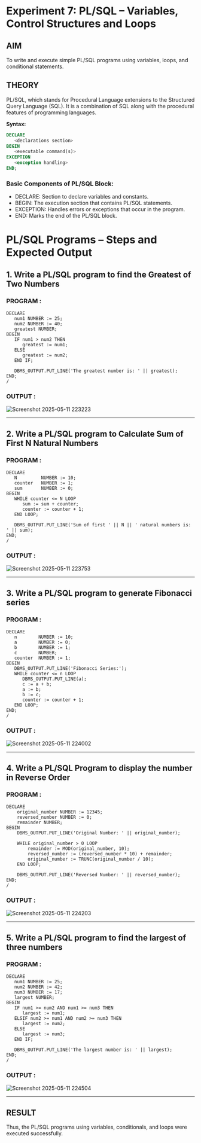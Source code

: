 # Experiment 7: PL/SQL – Variables, Control Structures and Loops

## AIM
To write and execute simple PL/SQL programs using variables, loops, and conditional statements.


## THEORY

PL/SQL, which stands for Procedural Language extensions to the Structured Query Language (SQL). It is a combination of SQL along with the procedural features of programming languages.

**Syntax:**
```sql
DECLARE 
   <declarations section> 
BEGIN 
   <executable command(s)>
EXCEPTION 
   <exception handling> 
END;
```

### Basic Components of PL/SQL Block:
- DECLARE: Section to declare variables and constants.
- BEGIN: The execution section that contains PL/SQL statements.
- EXCEPTION: Handles errors or exceptions that occur in the program.
- END: Marks the end of the PL/SQL block.

# PL/SQL Programs – Steps and Expected Output

## 1. Write a PL/SQL program to find the Greatest of Two Numbers

### PROGRAM :
```
DECLARE
   num1 NUMBER := 25;  
   num2 NUMBER := 40;
   greatest NUMBER;
BEGIN
   IF num1 > num2 THEN
      greatest := num1;
   ELSE
      greatest := num2;
   END IF;

   DBMS_OUTPUT.PUT_LINE('The greatest number is: ' || greatest);
END;
/
```

### OUTPUT :

![Screenshot 2025-05-11 223223](https://github.com/user-attachments/assets/9abd2b59-9be7-4711-b4c3-df058f24a7d2)


---

## 2. Write a PL/SQL program to Calculate Sum of First N Natural Numbers

### PROGRAM :
```
DECLARE
   N         NUMBER := 10; 
   counter   NUMBER := 1;
   sum       NUMBER := 0;
BEGIN
   WHILE counter <= N LOOP
      sum := sum + counter;
      counter := counter + 1;
   END LOOP;

   DBMS_OUTPUT.PUT_LINE('Sum of first ' || N || ' natural numbers is: ' || sum);
END;
/
```

### OUTPUT :

![Screenshot 2025-05-11 223753](https://github.com/user-attachments/assets/ba565639-b1ce-473f-8fed-7dfb5a4ab412)


---

## 3. Write a PL/SQL program to generate Fibonacci series

### PROGRAM :
```
DECLARE
   n        NUMBER := 10;  
   a        NUMBER := 0;
   b        NUMBER := 1;
   c        NUMBER;
   counter  NUMBER := 1;
BEGIN
   DBMS_OUTPUT.PUT_LINE('Fibonacci Series:');
   WHILE counter <= n LOOP
      DBMS_OUTPUT.PUT_LINE(a);
      c := a + b;
      a := b;
      b := c;
      counter := counter + 1;
   END LOOP;
END;
/

```

### OUTPUT :

![Screenshot 2025-05-11 224002](https://github.com/user-attachments/assets/002fb3d9-f110-4f66-ab5c-a955a261728e)


---

## 4. Write a PL/SQL Program to display the number in Reverse Order

### PROGRAM :
```
DECLARE
    original_number NUMBER := 12345; 
    reversed_number NUMBER := 0;
    remainder NUMBER;
BEGIN
    DBMS_OUTPUT.PUT_LINE('Original Number: ' || original_number);
    
    WHILE original_number > 0 LOOP
        remainder := MOD(original_number, 10);
        reversed_number := (reversed_number * 10) + remainder;
        original_number := TRUNC(original_number / 10);
    END LOOP;

    DBMS_OUTPUT.PUT_LINE('Reversed Number: ' || reversed_number);
END;
/
```

### OUTPUT :

![Screenshot 2025-05-11 224203](https://github.com/user-attachments/assets/5a5cf377-0c9c-4921-9531-6efe55c20f41)


---

## 5. Write a PL/SQL program to find the largest of three numbers

### PROGRAM :
```
DECLARE
   num1 NUMBER := 25;  
   num2 NUMBER := 42;
   num3 NUMBER := 17;
   largest NUMBER;
BEGIN
   IF num1 >= num2 AND num1 >= num3 THEN
      largest := num1;
   ELSIF num2 >= num1 AND num2 >= num3 THEN
      largest := num2;
   ELSE
      largest := num3;
   END IF;

   DBMS_OUTPUT.PUT_LINE('The largest number is: ' || largest);
END;
/
```

### OUTPUT :

![Screenshot 2025-05-11 224504](https://github.com/user-attachments/assets/0642279c-cc51-4ce7-8af6-46193a9ff207)


---

## RESULT
Thus, the PL/SQL programs using variables, conditionals, and loops were executed successfully.
